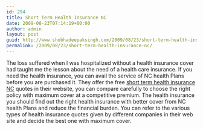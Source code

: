 ```yaml
---
id: 294
title: Short Term Health Insurance NC
date: 2009-08-23T07:14:19+00:00
author: admin
layout: post
guid: http://www.shobhadeepaksingh.com/2009/08/23/short-term-health-insurance-nc/
permalink: /2009/08/23/short-term-health-insurance-nc/
---
```

The loss suffered when I was hospitalized without a health insurance cover had taught me the lesson about the need of a health care insurance. If you need the health insurance, you can avail the service of NC health Plans before you are purchased it. They offer the free [short term health insurance NC](http://www.nchealthplans.com/student_health/) quotes in their website, you can compare carefully to choose the right policy with maximum cover at a competitive premium. The health insurance you should find out the right health insurance with better cover from NC health Plans and reduce the financial burden. You can refer to the various types of health insurance quotes given by different companies in their web site and decide the best one with maximum cover.